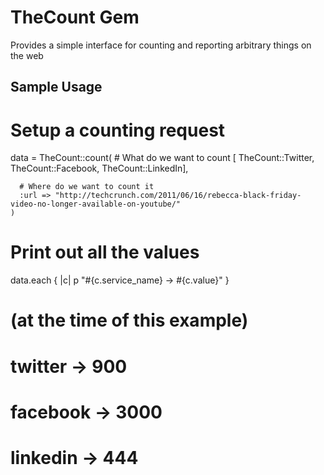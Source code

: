 TheCount Gem
====================
Provides a simple interface for counting and reporting arbitrary things on the web

Sample Usage
-------------------
  # Setup a counting request
  data = TheCount::count(
      # What do we want to count
      [ TheCount::Twitter,
      TheCount::Facebook,
      TheCount::LinkedIn],

      # Where do we want to count it
      :url => "http://techcrunch.com/2011/06/16/rebecca-black-friday-video-no-longer-available-on-youtube/"
    )

  # Print out all the values
  data.each { |c|
    p "#{c.service_name} -> #{c.value}"
  }
  # (at the time of this example)
  # twitter -> 900
  # facebook -> 3000
  # linkedin -> 444
